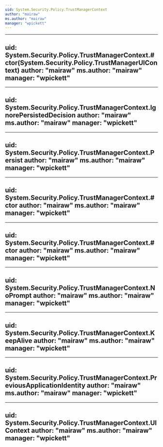 ```yaml
---
uid: System.Security.Policy.TrustManagerContext
author: "mairaw"
ms.author: "mairaw"
manager: "wpickett"
---
```


---
uid: System.Security.Policy.TrustManagerContext.#ctor(System.Security.Policy.TrustManagerUIContext)
author: "mairaw"
ms.author: "mairaw"
manager: "wpickett"
---

---
uid: System.Security.Policy.TrustManagerContext.IgnorePersistedDecision
author: "mairaw"
ms.author: "mairaw"
manager: "wpickett"
---

---
uid: System.Security.Policy.TrustManagerContext.Persist
author: "mairaw"
ms.author: "mairaw"
manager: "wpickett"
---

---
uid: System.Security.Policy.TrustManagerContext.#ctor
author: "mairaw"
ms.author: "mairaw"
manager: "wpickett"
---

---
uid: System.Security.Policy.TrustManagerContext.#ctor
author: "mairaw"
ms.author: "mairaw"
manager: "wpickett"
---

---
uid: System.Security.Policy.TrustManagerContext.NoPrompt
author: "mairaw"
ms.author: "mairaw"
manager: "wpickett"
---

---
uid: System.Security.Policy.TrustManagerContext.KeepAlive
author: "mairaw"
ms.author: "mairaw"
manager: "wpickett"
---

---
uid: System.Security.Policy.TrustManagerContext.PreviousApplicationIdentity
author: "mairaw"
ms.author: "mairaw"
manager: "wpickett"
---

---
uid: System.Security.Policy.TrustManagerContext.UIContext
author: "mairaw"
ms.author: "mairaw"
manager: "wpickett"
---
